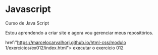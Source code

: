 # Javascript
 Curso de Java Script

Estou aprendendo a criar site e agora vou gerenciar meus repositórios.

<a> href:"https://marcelocarvalhorj.github.io/html-css/modulo 1/exercicios/ex012/index.html"> executar o exercício 012</a>
